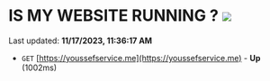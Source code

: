 # IS MY WEBSITE RUNNING ? [![](https://img.shields.io/static/v1?label=Sponsor&message=%E2%9D%A4&logo=GitHub&color=%23fe8e86)](https://github.com/sponsors/<username>)

Last updated: **11/17/2023, 11:36:17 AM**

- `GET` [https://youssefservice.me](https://youssefservice.me) - **Up** (1002ms)

